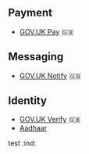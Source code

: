 <!-- TITLE: Government Platforms -->
<!-- SUBTITLE: A list of Government Platforms -->


## Payment
* [GOV.UK Pay](https://www.payments.service.gov.uk) :gb:

## Messaging
* [GOV.UK Notify](https://www.notifications.service.gov.uk) :gb:

## Identity
* [GOV.UK Verify](https://govuk-verify.cloudapps.digital) :gb:
* [Aadhaar](https://www.uidai.gov.in) 

test :ind:

